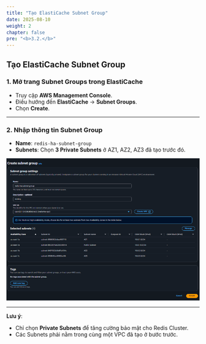 ```yaml
---
title: "Tạo ElastiCache Subnet Group"
date: 2025-08-10
weight: 2
chapter: false
pre: "<b>3.2.</b>"
---
```


## Tạo ElastiCache Subnet Group

### 1. Mở trang Subnet Groups trong ElastiCache
- Truy cập **AWS Management Console**.
- Điều hướng đến **ElastiCache** → **Subnet Groups**.
- Chọn **Create**.

---

### 2. Nhập thông tin Subnet Group
- **Name**: `redis-ha-subnet-group`
- **Subnets**: Chọn **3 Private Subnets** ở AZ1, AZ2, AZ3 đã tạo trước đó.

![ElastiCache Subnet Group](/images/2.prerequisite/prerequisite-13.png)

---

**Lưu ý**:  
- Chỉ chọn **Private Subnets** để tăng cường bảo mật cho Redis Cluster.
- Các Subnets phải nằm trong cùng một VPC đã tạo ở bước trước.
